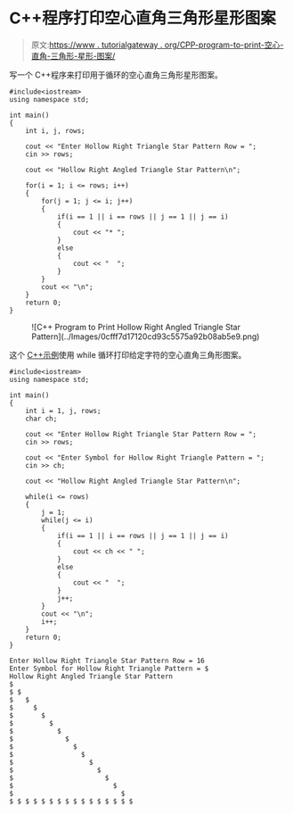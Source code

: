 # C++程序打印空心直角三角形星形图案

> 原文:[https://www . tutorialgateway . org/CPP-program-to-print-空心-直角-三角形-星形-图案/](https://www.tutorialgateway.org/cpp-program-to-print-hollow-right-angled-triangle-star-pattern/)

写一个 C++程序来打印用于循环的空心直角三角形星形图案。

```
#include<iostream>
using namespace std;

int main()
{
	int i, j, rows;

    cout << "Enter Hollow Right Triangle Star Pattern Row = ";
    cin >> rows;

    cout << "Hollow Right Angled Triangle Star Pattern\n"; 

    for(i = 1; i <= rows; i++)
    {
    	for(j = 1; j <= i; j++)
		{
            if(i == 1 || i == rows || j == 1 || j == i)
            {
                cout << "* ";
            }
            else
            {
                cout << "  ";
            }
        }
        cout << "\n";
    }		
 	return 0;
}
```

<figure class="wp-block-image size-large">![C++ Program to Print Hollow Right Angled Triangle Star Pattern](../Images/0cfff7d17120cd93c5575a92b08ab5e9.png)</figure>

这个 [C++示例](https://www.tutorialgateway.org/cpp-programs/)使用 while 循环打印给定字符的空心直角三角形图案。

```
#include<iostream>
using namespace std;

int main()
{
	int i = 1, j, rows;
    char ch;

    cout << "Enter Hollow Right Triangle Star Pattern Row = ";
    cin >> rows;

    cout << "Enter Symbol for Hollow Right Triangle Pattern = ";
    cin >> ch;

    cout << "Hollow Right Angled Triangle Star Pattern\n"; 

    while(i <= rows)
    {
        j = 1; 
    	while(j <= i)
		{
            if(i == 1 || i == rows || j == 1 || j == i)
            {
                cout << ch << " ";
            }
            else
            {
                cout << "  ";
            }
            j++;
        }
        cout << "\n";
        i++;
    }		
 	return 0;
}
```

```
Enter Hollow Right Triangle Star Pattern Row = 16
Enter Symbol for Hollow Right Triangle Pattern = $
Hollow Right Angled Triangle Star Pattern
$ 
$ $ 
$   $ 
$     $ 
$       $ 
$         $ 
$           $ 
$             $ 
$               $ 
$                 $ 
$                   $ 
$                     $ 
$                       $ 
$                         $ 
$                           $ 
$ $ $ $ $ $ $ $ $ $ $ $ $ $ $ $
```